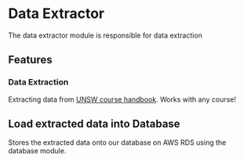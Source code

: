 # Data Extractor
The data extractor module is responsible for data extraction

## Features
### Data Extraction
Extracting data from [UNSW course handbook](https://www.handbook.unsw.edu.au/). Works with any course!

## Load extracted data into Database 
Stores the extracted data onto our database on AWS RDS using the database module.  